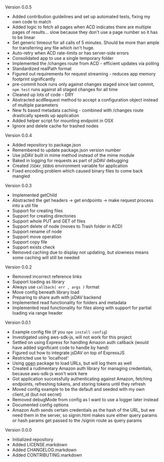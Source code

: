 Version 0.0.5
* Added contribution guidelines and set up automated tests, fixing my own code to match
* Added logic to fetch all pages when ACD indicates there are multiple pages of results... slow because they don't use a page number so it has to be linear
* Set generic timeout for all calls of 5 minutes. Should be more than ample for transferring any file which isn't huge.
* Auto-retry when ACD rate-limits or has server-side errors
* Consolidated app to use a single temporary folder
* Implemented the /changes route from ACD - efficient updates via polling
* Standardized realPath format
* Figured out requirements for request streaming - reduces app memory footprint significantly
* pre-commit hook runs only against changes staged since last commit, ``npm test`` runs against all staged changes for all time
* Cleaned up lots of code - DRY
* Abstracted acdRequest method to accept a configuration object instead of multiple parameters
* New fs based metadata caching - combined with /changes route drastically speeds up application
* Added helper script for mounting endpoint in OSX
* Ignore and delete cache for trashed nodes

Version 0.0.4
* Added repository to package.json
* Remembered to update package.json version number
* Use jsDAV built in mime method instead of the mime module
* Baked in logging for requests as part of jsDAV debugging
* Created ``JSDAV_DEBUG`` environment variable for application
* Fixed encoding problem which caused binary files to come back mangled

Version 0.0.3
* Implemented getChild
* Abstracted the get headers -> get endpoints -> make request process into a util file
* Support for creating files
* Support for creating directories
* Support whole PUT and GET of files
* Support delete of node (moves to Trash folder in ACD)
* Support rename of node
* Support move operation
* Support copy file
* Support exists check
* Removed caching due to display not updating, but slowness means some caching will still be needed

Version 0.0.2
* Removed incorrect reference links
* Support loading as library
* Always use ``callback( err , args )`` format
* Move config beneath library load
* Preparing to share auth with jsDAV backend
* Implemented read functionality for folders and metadata
* Implemented read functionality for files along with support for partial loading via range header

Version 0.0.1
* Example config file (if you ``npm install config``)
* Investigated using aws-sdk-js, will not work for this project
* Settled on using Express for handling Amazon auth callback (would have added significant code to handle by hand)
* Figured out how to integrate jsDAV on top of ExpressJS
* Restricted use to 'localhost'
* Using [open](https://www.npmjs.com/package/open) package to load URLs, but will log them as well
* Created a rudimentary Amazon auth library for managing credentials, because aws-sdk-js won't work here
* Got application successfully authenticating against Amazon, fetching endpoints, refreshing tokens, and storing tokens until they refresh
* Moved config example to be the default and seeded with my own client\_id (but not secret)
* Removed debugMode from config as I want to use a logger later instead
* Documented config options
* Amazon Auth sends certain credentials as the hash of the URL, but we need them in the server, so signin.html makes sure either query params or hash params get passed to the /signin route as query params

Version 0.0.0
* Initialized repository
* Added LICENSE.markdown
* Added CHANGELOG.markdown
* Added CONTRIBUTING.markdown
